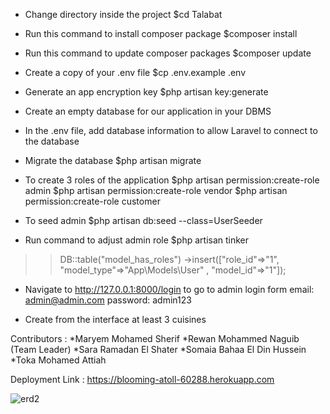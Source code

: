 * Change directory inside the project
$cd Talabat

* Run this command to install composer package
$composer install
	
* Run this command to update composer packages
$composer update

* Create a copy of your .env file
$cp .env.example .env

* Generate an app encryption key
$php artisan key:generate

* Create an empty database for our application in your DBMS

* In the .env file, add database information to allow Laravel to connect to the database

* Migrate the database
$php artisan migrate

* To create 3 roles of the application 
$php artisan permission:create-role admin
$php artisan permission:create-role vendor
$php artisan permission:create-role customer

* To seed admin 
$php artisan db:seed --class=UserSeeder

* Run command to adjust admin role 
$php artisan tinker 
>> DB::table("model_has_roles")
      ->insert(["role_id"=>"1", "model_type"=>"App\Models\User" , "model_id"=>"1"]);
           
* Navigate to http://127.0.0.1:8000/login to go to admin login form 
  email: admin@admin.com
  password: admin123

* Create from the interface at least 3 cuisines   

Contributors :
*Maryem Mohamed Sherif
*Rewan Mohammed Naguib (Team Leader)
*Sara Ramadan El Shater
*Somaia Bahaa El Din Hussein
*Toka Mohamed Attiah


Deployment Link :
https://blooming-atoll-60288.herokuapp.com





![erd2](https://user-images.githubusercontent.com/79705893/123463779-3ac63b00-d5ec-11eb-990a-4683eb548ff7.PNG)

